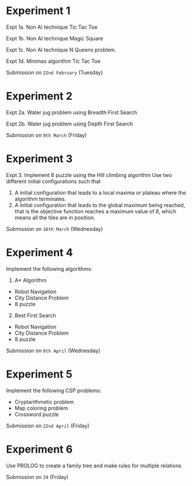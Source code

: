 # Experiment 1
Expt 1a. Non AI technique Tic Tac Toe

Expt 1b. Non AI technique Magic Square

Expt 1c. Non AI technique N Queens problem.

Expt 1d. Minimax algorithm Tic Tac Toe

Submission on `22nd February` (Tuesday)

# Experiment 2
Expt 2a. Water jug problem using Breadth First Search

Expt 2b. Water jug problem using Depth First Search

Submission on `9th March` (Friday)

# Experiment 3

Expt 3. Implement 8 puzzle using the HIll climbing algorithm
Use two different initial configurations such that

1. A initial configuration that leads to a local maxima or plateau where the algorithm terminates.
2. A initial configuration that leads to the global maximum being reached, that is the objective function reaches a maximum value of 8, which means all the tiles are in position.

Submission on `16th March` (Wednesday)

# Experiment 4

Implement the following algorithms:
1. A* Algorithm
- Robot Navigation
- City Distance Problem
- 8 puzzle

2. Best First Search
- Robot Navigation
- City Distance Problem
- 8 puzzle

Submission on `6th April` (Wednesday)

# Experiment 5

Implement the following CSP problems:

- Cryptarithmetic problem
- Map coloring problem
- Crossword puzzle


Submission on `22nd April` (Friday)

# Experiment 6

Use PROLOG to create a family tree and make rules for multiple relations

Submission on `29` (Friday)